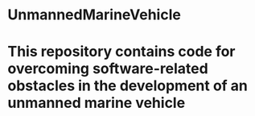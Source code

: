 # UnmannedMarineVehicle
# This repository contains code for overcoming software-related obstacles in the development of an unmanned marine vehicle
